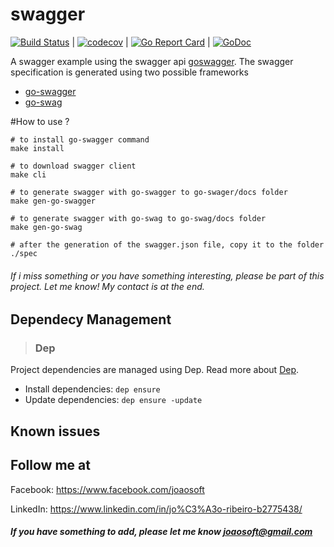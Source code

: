 # swagger
[![Build Status](https://travis-ci.org/joaosoft/swagger.svg?branch=master)](https://travis-ci.org/joaosoft/swagger) | [![codecov](https://codecov.io/gh/joaosoft/swagger/branch/master/graph/badge.svg)](https://codecov.io/gh/joaosoft/swagger) | [![Go Report Card](https://goreportcard.com/badge/github.com/joaosoft/swagger)](https://goreportcard.com/report/github.com/joaosoft/swagger) | [![GoDoc](https://godoc.org/github.com/joaosoft/swagger?status.svg)](https://godoc.org/github.com/joaosoft/swagger)

A swagger example using the swagger api [goswagger](https://goswagger.io).
The swagger specification is generated using two possible frameworks
* [go-swagger](https://github.com/go-swagger/go-swagger)
* [go-swag](https://github.com/swaggo/swag)

#How to use ?
```
# to install go-swagger command
make install

# to download swagger client
make cli

# to generate swagger with go-swagger to go-swager/docs folder
make gen-go-swagger

# to generate swagger with go-swag to go-swag/docs folder
make gen-go-swag

# after the generation of the swagger.json file, copy it to the folder ./spec
```

###### If i miss something or you have something interesting, please be part of this project. Let me know! My contact is at the end.

## Dependecy Management 
>### Dep

Project dependencies are managed using Dep. Read more about [Dep](https://github.com/golang/dep).
* Install dependencies: `dep ensure`
* Update dependencies: `dep ensure -update`

## Known issues

## Follow me at
Facebook: https://www.facebook.com/joaosoft

LinkedIn: https://www.linkedin.com/in/jo%C3%A3o-ribeiro-b2775438/

##### If you have something to add, please let me know joaosoft@gmail.com
